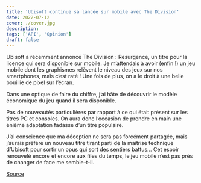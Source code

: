 ```yaml
---
title: 'Ubisoft continue sa lancée sur mobile avec The Division'
date: 2022-07-12
cover: ./cover.jpg
description: 
tags: ['API', 'Opinion']
draft: false
---
```


Ubisoft a récemment annoncé The Division : Resurgence, un titre pour la licence qui sera disponible sur mobile. Je m’attendais à avoir (enfin !) un jeu mobile dont les graphismes relèvent le niveau des jeux sur nos smartphones, mais c’est raté ! Une fois de plus, on a le droit à une belle bouillie de pixel sur l’écran.

Dans une optique de faire du chiffre, j’ai hâte de découvrir le modèle économique du jeu quand il sera disponible.

Pas de nouveautés particulières par rapport à ce qui était présent sur les titres PC et consoles. On aura donc l’occasion de prendre en main une énième adaptation fadasse d’un titre populaire.

J’ai conscience que ma déception ne sera pas forcément partagée, mais j’aurais préféré un nouveau titre tirant parti de la maîtrise technique d’Ubisoft pour sortir un opus qui sort des sentiers battus… Cet espoir renouvelé encore et encore aux files du temps, le jeu mobile n’est pas près de changer de face me semble-t-il.

[Source](https://www.journaldugeek.com/2022/07/08/ubisoft-lance-lune-de-ses-plus-grosses-licence-sur-le-marche-mobile/)